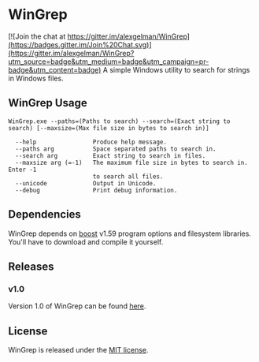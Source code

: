 # WinGrep

[![Join the chat at https://gitter.im/alexgelman/WinGrep](https://badges.gitter.im/Join%20Chat.svg)](https://gitter.im/alexgelman/WinGrep?utm_source=badge&utm_medium=badge&utm_campaign=pr-badge&utm_content=badge)
A simple Windows utility to search for strings in Windows files.

## WinGrep Usage
```
WinGrep.exe --paths=(Paths to search) --search=(Exact string to search) [--maxsize=(Max file size in bytes to search in)]

  --help                Produce help message.
  --paths arg           Space separated paths to search in.
  --search arg          Exact string to search in files.
  --maxsize arg (=-1)   The maximum file size in bytes to search in. Enter -1 
                        to search all files.
  --unicode             Output in Unicode.
  --debug               Print debug information.
```

## Dependencies
WinGrep depends on [boost](http://www.boost.org/) v1.59 program options and filesystem libraries.
You'll have to download and compile it yourself.

## Releases
### v1.0
Version 1.0 of WinGrep can be found [here](https://github.com/alexgelman/WinGrep/releases/download/v1.0/WinGrep.zip).

## License
WinGrep is released under the [MIT license](https://opensource.org/licenses/MIT).
